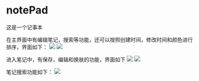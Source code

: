 # notePad
这是一个记事本


在主界面中有编辑笔记，搜索等功能，还可以按照创建时间，修改时间和颜色进行排序，界面如下：
![](https://github.com/hzy-1998/notePad/blob/master/11.png)
![](https://github.com/hzy-1998/notePad/blob/master/44.png)


进入笔记中，有保存，编辑和换肤的功能，界面如下
![](https://github.com/hzy-1998/notePad/blob/master/33.png)
![](https://github.com/hzy-1998/notePad/blob/master/21.png)


笔记搜索功能如下：
![](https://github.com/hzy-1998/notePad/blob/master/55.png)
